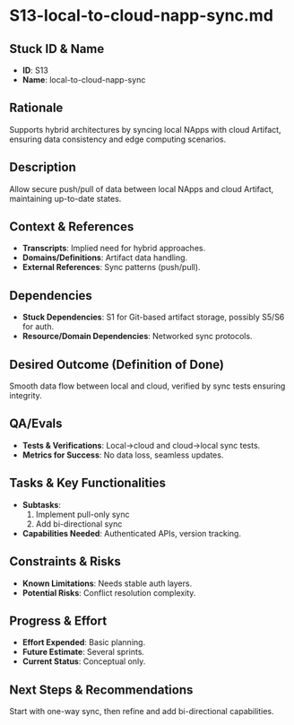 # S13-local-to-cloud-napp-sync.md

## Stuck ID & Name

- **ID**: S13
- **Name**: local-to-cloud-napp-sync

## Rationale

Supports hybrid architectures by syncing local NApps with cloud Artifact,
ensuring data consistency and edge computing scenarios.

## Description

Allow secure push/pull of data between local NApps and cloud Artifact,
maintaining up-to-date states.

## Context & References

- **Transcripts**: Implied need for hybrid approaches.
- **Domains/Definitions**: Artifact data handling.
- **External References**: Sync patterns (push/pull).

## Dependencies

- **Stuck Dependencies**: S1 for Git-based artifact storage, possibly S5/S6 for
  auth.
- **Resource/Domain Dependencies**: Networked sync protocols.

## Desired Outcome (Definition of Done)

Smooth data flow between local and cloud, verified by sync tests ensuring
integrity.

## QA/Evals

- **Tests & Verifications**: Local→cloud and cloud→local sync tests.
- **Metrics for Success**: No data loss, seamless updates.

## Tasks & Key Functionalities

- **Subtasks**:
  1. Implement pull-only sync
  2. Add bi-directional sync
- **Capabilities Needed**: Authenticated APIs, version tracking.

## Constraints & Risks

- **Known Limitations**: Needs stable auth layers.
- **Potential Risks**: Conflict resolution complexity.

## Progress & Effort

- **Effort Expended**: Basic planning.
- **Future Estimate**: Several sprints.
- **Current Status**: Conceptual only.

## Next Steps & Recommendations

Start with one-way sync, then refine and add bi-directional capabilities.
